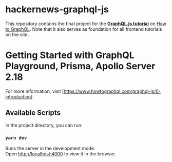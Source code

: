 # hackernews-graphql-js

This repository contains the final project for the [**GraphQL.js tutorial**](https://www.howtographql.com/graphql-js/0-introduction/) on [How to GraphQL](https://www.howtographql.com/). Note that it also serves as foundation for all frontend tutorials on the site.

# Getting Started with GraphQL Playground, Prisma, Apollo Server 2.18

For more information, visit [https://www.howtographql.com/graphql-js/0-introduction]

## Available Scripts

In the project directory, you can run:

### `yarn dev`

Runs the server in the development mode.\
Open [http://localhost:4000](http://localhost:4000) to view it in the browser.

